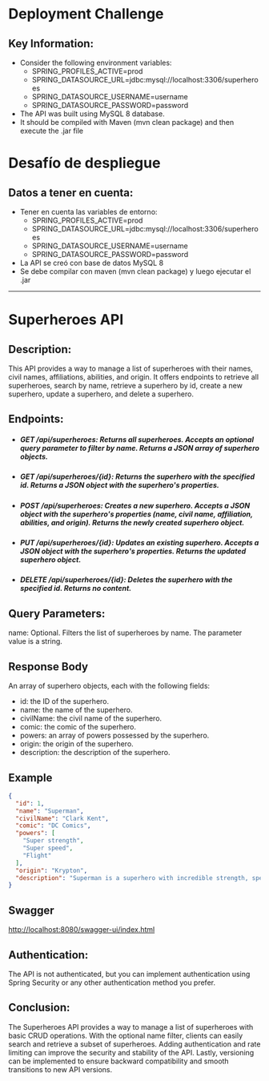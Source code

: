 # Deployment Challenge
## Key Information:
* Consider the following environment variables:
  * SPRING_PROFILES_ACTIVE=prod
  * SPRING_DATASOURCE_URL=jdbc:mysql://localhost:3306/superheroes
  * SPRING_DATASOURCE_USERNAME=username
  * SPRING_DATASOURCE_PASSWORD=password
* The API was built using MySQL 8 database.
* It should be compiled with Maven (mvn clean package) and then execute the .jar file

# Desafío de despliegue
## Datos a tener en cuenta:
* Tener en cuenta las variables de entorno:
  * SPRING_PROFILES_ACTIVE=prod
  * SPRING_DATASOURCE_URL=jdbc:mysql://localhost:3306/superheroes
  * SPRING_DATASOURCE_USERNAME=username
  * SPRING_DATASOURCE_PASSWORD=password
* La API se creó con base de datos MySQL 8
* Se debe compilar con maven (mvn clean package) y luego ejecutar el .jar

---

# Superheroes API
## Description:
This API provides a way to manage a list of superheroes with their names, civil names, affiliations, abilities, and origin. It offers endpoints to retrieve all superheroes, search by name, retrieve a superhero by id, create a new superhero, update a superhero, and delete a superhero.

## Endpoints:
* ##### GET /api/superheroes: Returns all superheroes. Accepts an optional query parameter to filter by name. Returns a JSON array of superhero objects.
* ##### GET /api/superheroes/{id}: Returns the superhero with the specified id. Returns a JSON object with the superhero's properties.
* ##### POST /api/superheroes: Creates a new superhero. Accepts a JSON object with the superhero's properties (name, civil name, affiliation, abilities, and origin). Returns the newly created superhero object.
* ##### PUT /api/superheroes/{id}: Updates an existing superhero. Accepts a JSON object with the superhero's properties. Returns the updated superhero object.
* ##### DELETE /api/superheroes/{id}: Deletes the superhero with the specified id. Returns no content.

## Query Parameters:
name: Optional. Filters the list of superheroes by name. The parameter value is a string.

## Response Body
An array of superhero objects, each with the following fields:

* id: the ID of the superhero.
* name: the name of the superhero.
* civilName: the civil name of the superhero.
* comic: the comic of the superhero.
* powers: an array of powers possessed by the superhero.
* origin: the origin of the superhero.
* description: the description of the superhero.

## Example

```json
{
  "id": 1,
  "name": "Superman",
  "civilName": "Clark Kent",
  "comic": "DC Comics",
  "powers": [
    "Super strength",
    "Super speed",
    "Flight"
  ],
  "origin": "Krypton",
  "description": "Superman is a superhero with incredible strength, speed, and various other superpowers. He was sent to Earth from the planet Krypton and raised as Clark Kent in Smallville, Kansas. As Superman, he fights for truth, justice, and the American way."
}
```

## Swagger
[http://localhost:8080/swagger-ui/index.html](http://localhost:8080/swagger-ui/index.html)

## Authentication:
The API is not authenticated, but you can implement authentication using Spring Security or any other authentication method you prefer.

## Conclusion:
The Superheroes API provides a way to manage a list of superheroes with basic CRUD operations. With the optional name filter, clients can easily search and retrieve a subset of superheroes. Adding authentication and rate limiting can improve the security and stability of the API. Lastly, versioning can be implemented to ensure backward compatibility and smooth transitions to new API versions.